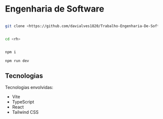
# Engenharia de Software

```sh

git clone <https://github.com/davialves1820/Trabalho-Engenharia-De-Software>


cd <rh>


npm i

npm run dev
```


## Tecnologias

Tecnologias envolvidas:

- Vite
- TypeScript
- React
- Tailwind CSS

